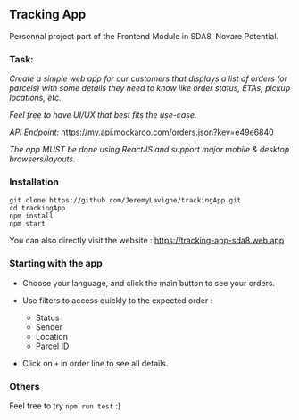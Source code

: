 ## Tracking App

Personnal project part of the Frontend Module in SDA8, Novare Potential.

### Task:
*Create a simple web app for our customers that displays a list of orders (or parcels) with some details they need to know like order status, ETAs, pickup locations, etc.*
     
*Feel free to have UI/UX that best fits the use-case.*

*API Endpoint:* https://my.api.mockaroo.com/orders.json?key=e49e6840

*The app MUST be done using ReactJS and support major mobile & desktop
browsers/layouts.*

### Installation

```
git clone https://github.com/JeremyLavigne/trackingApp.git
cd trackingApp
npm install
npm start
```

You can also directly visit the website : https://tracking-app-sda8.web.app

### Starting with the app

 - Choose your language, and click the main button to see your orders.

 - Use filters to access quickly to the expected order :
    - Status
    - Sender
    - Location
    - Parcel ID

- Click on `+` in order line to see all details.

### Others

Feel free to try `npm run test` :) 
